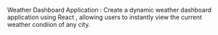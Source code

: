 Weather Dashboard Application :
Create a dynamic weather dashboard application using React , allowing users to instantly view the current weather condiion of any city.
